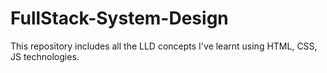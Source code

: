 # FullStack-System-Design

This repository includes all the LLD concepts I've learnt using HTML, CSS, JS technologies. 
